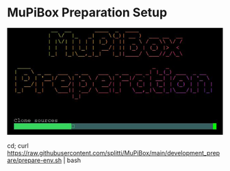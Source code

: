 # MuPiBox Preparation Setup
![Caption](./preparation.jpg "Caption") 


cd; curl https://raw.githubusercontent.com/splitti/MuPiBox/main/development_prepare/prepare-env.sh | bash